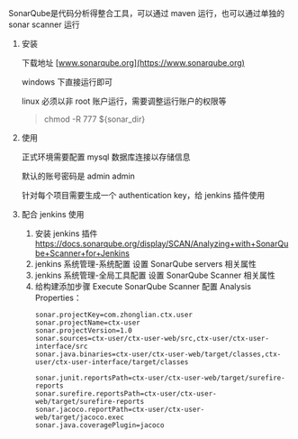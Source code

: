 SonarQube是代码分析得整合工具，可以通过 maven 运行，也可以通过单独的 sonar scanner 运行

1. 安装
    
    下载地址 [www.sonarqube.org](https://www.sonarqube.org)
    
    windows 下直接运行即可
    
    linux 必须以非 root 账户运行，需要调整运行账户的权限等
    > chmod -R 777 ${sonar_dir}
    
2. 使用
    
    正式环境需要配置 mysql 数据库连接以存储信息
    
    默认的账号密码是 admin admin
    
    针对每个项目需要生成一个 authentication key，给 jenkins 插件使用

3. 配合 jenkins 使用 
    1. 安装 jenkins 插件 https://docs.sonarqube.org/display/SCAN/Analyzing+with+SonarQube+Scanner+for+Jenkins
    2. jenkins 系统管理-系统配置 设置 SonarQube servers 相关属性
    3. jenkins 系统管理-全局工具配置 设置 SonarQube Scanner 相关属性
    3. 给构建添加步骤 Execute SonarQube Scanner 配置 Analysis Properties：
       ```
       sonar.projectKey=com.zhonglian.ctx.user
       sonar.projectName=ctx-user
       sonar.projectVersion=1.0
       sonar.sources=ctx-user/ctx-user-web/src,ctx-user/ctx-user-interface/src
       sonar.java.binaries=ctx-user/ctx-user-web/target/classes,ctx-user/ctx-user-interface/target/classes
       
       sonar.junit.reportsPath=ctx-user/ctx-user-web/target/surefire-reports
       sonar.surefire.reportsPath=ctx-user/ctx-user-web/target/surefire-reports
       sonar.jacoco.reportPath=ctx-user/ctx-user-web/target/jacoco.exec
       sonar.java.coveragePlugin=jacoco
       ```
    